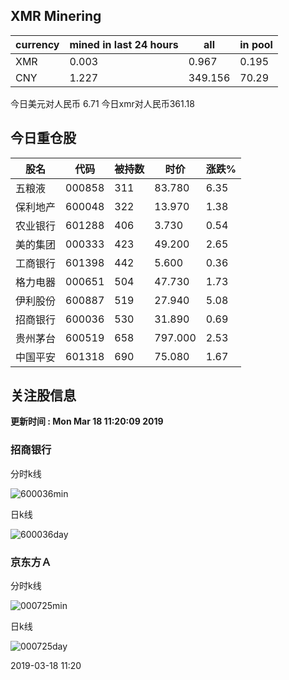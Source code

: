 ## XMR Minering

|currency|mined in last 24 hours|all|in pool|
|---|---|---|---|
|XMR|0.003|0.967|0.195|
|CNY|1.227|349.156|70.29|

今日美元对人民币 6.71	今日xmr对人民币361.18


## 今日重仓股 

|股名|代码|被持数|时价|涨跌%|
|---|---|---|---|---|
|五粮液|000858|311|83.780|6.35|
|保利地产|600048|322|13.970|1.38|
|农业银行|601288|406|3.730|0.54|
|美的集团|000333|423|49.200|2.65|
|工商银行|601398|442|5.600|0.36|
|格力电器|000651|504|47.730|1.73|
|伊利股份|600887|519|27.940|5.08|
|招商银行|600036|530|31.890|0.69|
|贵州茅台|600519|658|797.000|2.53|
|中国平安|601318|690|75.080|1.67|

## 关注股信息
**更新时间 : Mon Mar 18 11:20:09 2019**
### 招商银行 
分时k线

![600036min](http://image.sinajs.cn/newchart/min/n/sh600036.gif)

日k线

![600036day](http://image.sinajs.cn/newchart/daily/n/sh600036.gif)

### 京东方Ａ 
分时k线

![000725min](http://image.sinajs.cn/newchart/min/n/sz000725.gif)

日k线

![000725day](http://image.sinajs.cn/newchart/daily/n/sz000725.gif)

2019-03-18 11:20